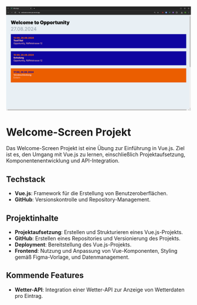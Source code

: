 
![alt text](https://github.com/mmccjjj/welcome-screen/blob/main/TitelBildGithub1-0.png?raw=true)

# Welcome-Screen Projekt

Das Welcome-Screen Projekt ist eine Übung zur Einführung in Vue.js. Ziel ist es, den Umgang mit Vue.js zu lernen, einschließlich Projektaufsetzung, Komponentenentwicklung und API-Integration.

## Techstack

- **Vue.js**: Framework für die Erstellung von Benutzeroberflächen.
- **GitHub**: Versionskontrolle und Repository-Management.

## Projektinhalte

- **Projektaufsetzung**: Erstellen und Strukturieren eines Vue.js-Projekts.
- **GitHub**: Erstellen eines Repositories und Versionierung des Projekts.
- **Deployment**: Bereitstellung des Vue.js-Projekts.
- **Frontend**: Nutzung und Anpassung von Vue-Komponenten, Styling gemäß Figma-Vorlage, und Datenmanagement.


## Kommende Features

- **Wetter-API**: Integration einer Wetter-API zur Anzeige von Wetterdaten pro Eintrag.


